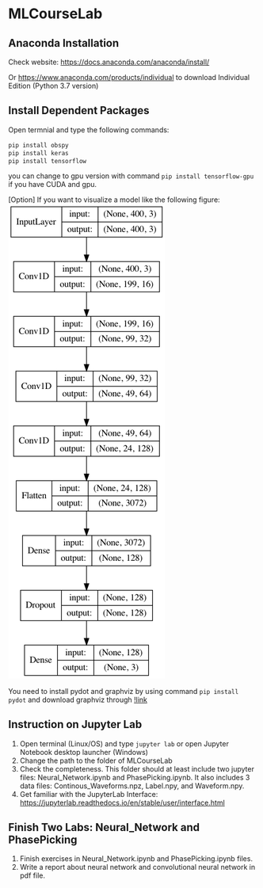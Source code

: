 # MLCourseLab
 
## Anaconda Installation
Check website: https://docs.anaconda.com/anaconda/install/

Or  https://www.anaconda.com/products/individual to download Individual Edition (Python 3.7 version)

## Install Dependent Packages
Open termnial and type the following commands:
```
pip install obspy
pip install keras
pip install tensorflow
```
you can change to gpu version with command `pip install tensorflow-gpu` if you have CUDA and gpu.

[Option] If you want to visualize a model like the following figure:
![image](./Fig/phase_model.png)

You need to install pydot and graphviz by using command `pip install pydot` and download graphviz through [!link](http://www.graphviz.org/download/)

## Instruction on Jupyter Lab

1) Open terminal (Linux/OS) and type `jupyter lab` or open Jupyter Notebook desktop launcher (Windows)
2) Change the path to the folder of MLCourseLab
3) Check the completeness. This folder should at least include two jupyter files: Neural_Network.ipynb and PhasePicking.ipynb. It also includes 3 data files: Continous_Waveforms.npz, Label.npy, and Waveform.npy. 
4) Get familiar with the JupyterLab Interface: https://jupyterlab.readthedocs.io/en/stable/user/interface.html

## Finish Two Labs: Neural_Network and PhasePicking
1) Finish exercises in Neural_Network.ipynb and PhasePicking.ipynb files.
2) Write a report about neural network and convolutional neural network in pdf file.  
